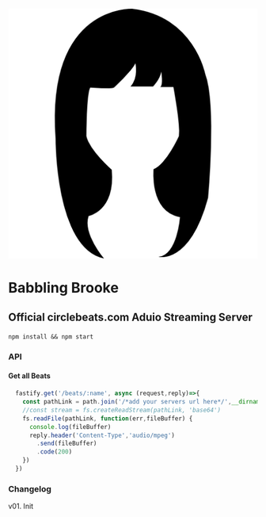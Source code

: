 ![Screenshot](brooke.png)
# Babbling Brooke
## Official circlebeats.com  Aduio Streaming Server
`npm install && npm start`

### API
#### Get all Beats
```javascript
  fastify.get('/beats/:name', async (request,reply)=>{
    const pathLink = path.join('/*add your servers url here*/',__dirname,'..','storage','mp3',`${request.params.name}.mp3`)
    //const stream = fs.createReadStream(pathLink, 'base64')
    fs.readFile(pathLink, function(err,fileBuffer) {
      console.log(fileBuffer)
      reply.header('Content-Type','audio/mpeg')
        .send(fileBuffer)
        .code(200)
    })
  })
```

### Changelog
v01. Init 
